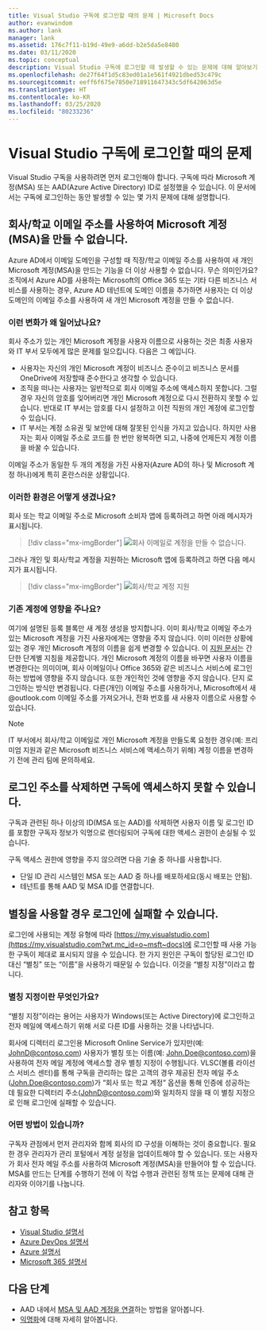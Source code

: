 ```yaml
---
title: Visual Studio 구독에 로그인할 때의 문제 | Microsoft Docs
author: evanwindom
ms.author: lank
manager: lank
ms.assetid: 176c7f11-b19d-49e9-a6dd-b2e5da5e8480
ms.date: 03/11/2020
ms.topic: conceptual
description: Visual Studio 구독에 로그인할 때 발생할 수 있는 문제에 대해 알아보기
ms.openlocfilehash: de27f64f1d5c83ed01a1e561f4921dbed53c479c
ms.sourcegitcommit: eeff6f675e7850e718911647343c5df642063d5e
ms.translationtype: HT
ms.contentlocale: ko-KR
ms.lasthandoff: 03/25/2020
ms.locfileid: "80233236"
---
```

# <a name="issues-signing-in-to-visual-studio-subscriptions"></a>Visual Studio 구독에 로그인할 때의 문제
Visual Studio 구독을 사용하려면 먼저 로그인해야 합니다.  구독에 따라 Microsoft 계정(MSA) 또는 AAD(Azure Active Directory) ID로 설정했을 수 있습니다.  이 문서에서는 구독에 로그인하는 동안 발생할 수 있는 몇 가지 문제에 대해 설명합니다.

## <a name="microsoft-accounts-msa-cannot-be-created-using-workschool-email-addresses"></a>회사/학교 이메일 주소를 사용하여 Microsoft 계정(MSA)을 만들 수 없습니다.
Azure AD에서 이메일 도메인을 구성할 때 직장/학교 이메일 주소를 사용하여 새 개인 Microsoft 계정(MSA)을 만드는 기능을 더 이상 사용할 수 없습니다. 무슨 의미인가요? 조직에서 Azure AD를 사용하는 Microsoft의 Office 365 또는 기타 다른 비즈니스 서비스를 사용하는 경우, Azure AD 테넌트에 도메인 이름을 추가하면 사용자는 더 이상 도메인의 이메일 주소를 사용하여 새 개인 Microsoft 계정을 만들 수 없습니다.

### <a name="why-was-this-change-made"></a>이런 변화가 왜 일어났나요?
회사 주소가 있는 개인 Microsoft 계정을 사용자 이름으로 사용하는 것은 최종 사용자와 IT 부서 모두에게 많은 문제를 일으킵니다. 다음은 그 예입니다.
- 사용자는 자신의 개인 Microsoft 계정이 비즈니스 준수이고 비즈니스 문서를 OneDrive에 저장할때 준수한다고 생각할 수 있습니다.
- 조직을 떠나는 사용자는 일반적으로 회사 이메일 주소에 액세스하지 못합니다. 그럴 경우 자신의 암호를 잊어버리면 개인 Microsoft 계정으로 다시 전환하지 못할 수 있습니다. 반대로 IT 부서는 암호를 다시 설정하고 이전 직원의 개인 계정에 로그인할 수 있습니다.
- IT 부서는 계정 소유권 및 보안에 대해 잘못된 인식을 가지고 있습니다. 하지만 사용자는 회사 이메일 주소로 코드를 한 번만 왕복하면 되고, 나중에 언제든지 계정 이름을 바꿀 수 있습니다.

이메일 주소가 동일한 두 개의 계정을 가진 사용자(Azure AD의 하나 및 Microsoft 계정 하나)에게 특히 혼란스러운 상황입니다.

### <a name="what-does-this-experience-look-like"></a>이러한 환경은 어떻게 생겼나요?
회사 또는 학교 이메일 주소로 Microsoft 소비자 앱에 등록하려고 하면 아래 메시자가 표시됩니다.

   > [!div class="mx-imgBorder"]
   > ![회사 이메일로 계정을 만들 수 없습니다.](_img/sign-in-issues/cannot-use-work-email.png)

그러나 개인 및 회사/학교 계정을 지원하는 Microsoft 앱에 등록하려고 하면 다음 메시지가 표시됩니다.

   > [!div class="mx-imgBorder"]
   > ![회사/학교 계정 지원](_img/sign-in-issues/existing-account.png)

### <a name="are-existing-accounts-affected"></a>기존 계정에 영향을 주나요?
여기에 설명된 등록 블록만 새 계정 생성을 방지합니다. 이미 회사/학교 이메일 주소가 있는 Microsoft 계정을 가진 사용자에게는 영향을 주지 않습니다. 이미 이러한 상황에 있는 경우 개인 Microsoft 계정의 이름을 쉽게 변경할 수 있습니다. 이 [지원 문서](https://windows.microsoft.com/en-US/Windows/rename-personal-microsoft-account)는 간단한 단계별 지침을 제공합니다. 개인 Microsoft 계정의 이름을 바꾸면 사용자 이름을 변경한다는 의미이며, 회사 이메일이나 Office 365와 같은 비즈니스 서비스에 로그인하는 방법에 영향을 주지 않습니다. 또한 개인적인 것에 영향을 주지 않습니다. 단지 로그인하는 방식만 변경됩니다. 다른(개인) 이메일 주소를 사용하거나, Microsoft에서 새 @outlook.com 이메일 주소를 가져오거나, 전화 번호를 새 사용자 이름으로 사용할 수 있습니다.

> [!NOTE]
> IT 부서에서 회사/학교 이메일로 개인 Microsoft 계정을 만들도록 요청한 경우(예: 프리미엄 지원과 같은 Microsoft 비즈니스 서비스에 액세스하기 위해) 계정 이름을 변경하기 전에 관리 팀에 문의하세요.

## <a name="deleting-a-sign-in-address-may-prevent-access-to-a-subscription"></a>로그인 주소를 삭제하면 구독에 액세스하지 못할 수 있습니다.
구독과 관련된 하나 이상의 ID(MSA 또는 AAD)를 삭제하면 사용자 이름 및 로그인 ID를 포함한 구독자 정보가 익명으로 렌더링되어 구독에 대한 액세스 권한이 손실될 수 있습니다.

구독 액세스 권한에 영향을 주지 않으려면 다음 기술 중 하나를 사용합니다.
- 단일 ID 관리 시스템인 MSA 또는 AAD 중 하나를 배포하세요(동시 배포는 안됨).
- 테넌트를 통해 AAD 및 MSA ID를 연결합니다.

## <a name="signing-in-may-fail-when-using-aliases"></a>별칭을 사용할 경우 로그인에 실패할 수 있습니다.
로그인에 사용되는 계정 유형에 따라 [https://my.visualstudio.com](https://my.visualstudio.com?wt.mc_id=o~msft~docs)에 로그인할 때 사용 가능한 구독이 제대로 표시되지 않을 수 있습니다. 한 가지 원인은 구독이 할당된 로그인 ID 대신 “별칭” 또는 “이름”을 사용하기 때문일 수 있습니다. 이것을 “별칭 지정”이라고 합니다.

### <a name="what-is-aliasing"></a>별칭 지정이란 무엇인가요?
“별칭 지정”이라는 용어는 사용자가 Windows(또는 Active Directory)에 로그인하고 전자 메일에 액세스하기 위해 서로 다른 ID를 사용하는 것을 나타냅니다.

회사에 디렉터리 로그인용 Microsoft Online Service가 있지만(예: JohnD@contoso.com) 사용자가 별칭 또는 이름(예: John.Doe@contoso.com)을 사용하여 전자 메일 계정에 액세스할 경우 별칭 지정이 수행됩니다. VLSC(볼륨 라이선스 서비스 센터)를 통해 구독을 관리하는 많은 고객의 경우 제공된 전자 메일 주소(John.Doe@contoso.com)가 “회사 또는 학교 계정” 옵션을 통해 인증에 성공하는 데 필요한 디렉터리 주소(JohnD@contoso.com)와 일치하지 않을 때 이 별칭 지정으로 인해 로그인에 실패할 수 있습니다.

### <a name="what-options-do-i-have"></a>어떤 방법이 있습니까?
구독자 관점에서 먼저 관리자와 함께 회사의 ID 구성을 이해하는 것이 중요합니다. 필요한 경우 관리자가 관리 포털에서 계정 설정을 업데이트해야 할 수 있습니다. 또는 사용자가 회사 전자 메일 주소를 사용하여 Microsoft 계정(MSA)을 만들어야 할 수 있습니다. MSA를 만드는 단계를 수행하기 전에 이 작업 수행과 관련된 정책 또는 문제에 대해 관리자와 이야기를 나눕니다. 

## <a name="see-also"></a>참고 항목
- [Visual Studio 설명서](https://docs.microsoft.com/visualstudio/)
- [Azure DevOps 설명서](https://docs.microsoft.com/azure/devops/)
- [Azure 설명서](https://docs.microsoft.com/azure/)
- [Microsoft 365 설명서](https://docs.microsoft.com/microsoft-365/)

## <a name="next-steps"></a>다음 단계
- AAD 내에서 [MSA 및 AAD 계정을 연결](/azure/active-directory/b2b/add-users-administrator)하는 방법을 알아봅니다.
- [익명화](anonymization.md)에 대해 자세히 알아봅니다.
